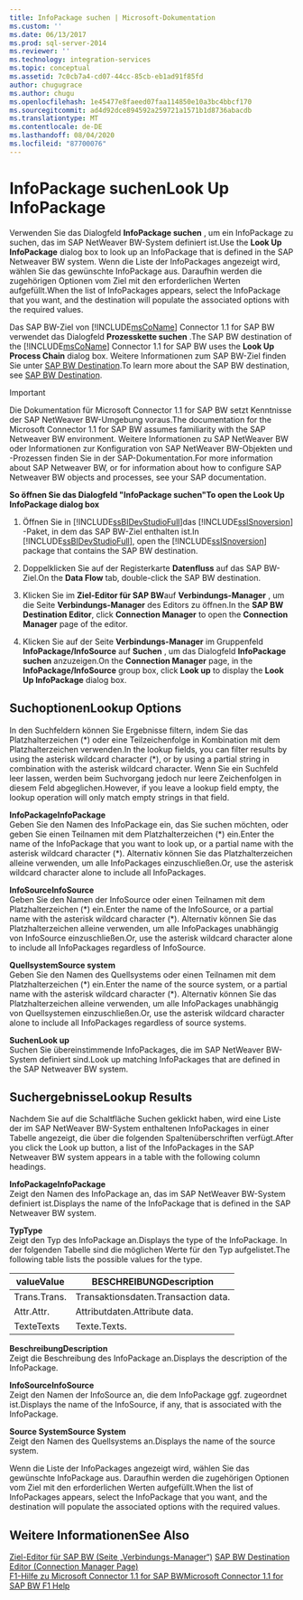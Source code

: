 ```yaml
---
title: InfoPackage suchen | Microsoft-Dokumentation
ms.custom: ''
ms.date: 06/13/2017
ms.prod: sql-server-2014
ms.reviewer: ''
ms.technology: integration-services
ms.topic: conceptual
ms.assetid: 7c0cb7a4-cd07-44cc-85cb-eb1ad91f85fd
author: chugugrace
ms.author: chugu
ms.openlocfilehash: 1e45477e8faeed07faa114850e10a3bc4bbcf170
ms.sourcegitcommit: ad4d92dce894592a259721a1571b1d8736abacdb
ms.translationtype: MT
ms.contentlocale: de-DE
ms.lasthandoff: 08/04/2020
ms.locfileid: "87700076"
---
```

# <a name="look-up-infopackage"></a><span data-ttu-id="b749a-102">InfoPackage suchen</span><span class="sxs-lookup"><span data-stu-id="b749a-102">Look Up InfoPackage</span></span>
  <span data-ttu-id="b749a-103">Verwenden Sie das Dialogfeld **InfoPackage suchen** , um ein InfoPackage zu suchen, das im SAP NetWeaver BW-System definiert ist.</span><span class="sxs-lookup"><span data-stu-id="b749a-103">Use the **Look Up InfoPackage** dialog box to look up an InfoPackage that is defined in the SAP Netweaver BW system.</span></span> <span data-ttu-id="b749a-104">Wenn die Liste der InfoPackages angezeigt wird, wählen Sie das gewünschte InfoPackage aus. Daraufhin werden die zugehörigen Optionen vom Ziel mit den erforderlichen Werten aufgefüllt.</span><span class="sxs-lookup"><span data-stu-id="b749a-104">When the list of InfoPackages appears, select the InfoPackage that you want, and the destination will populate the associated options with the required values.</span></span>  
  
 <span data-ttu-id="b749a-105">Das SAP BW-Ziel von [!INCLUDE[msCoName](../../includes/msconame-md.md)] Connector 1.1 for SAP BW verwendet das Dialogfeld **Prozesskette suchen** .</span><span class="sxs-lookup"><span data-stu-id="b749a-105">The SAP BW destination of the [!INCLUDE[msCoName](../../includes/msconame-md.md)] Connector 1.1 for SAP BW uses the **Look Up Process Chain** dialog box.</span></span> <span data-ttu-id="b749a-106">Weitere Informationen zum SAP BW-Ziel finden Sie unter [SAP BW Destination](sap-bw-destination.md).</span><span class="sxs-lookup"><span data-stu-id="b749a-106">To learn more about the SAP BW destination, see [SAP BW Destination](sap-bw-destination.md).</span></span>  
  
> [!IMPORTANT]  
>  <span data-ttu-id="b749a-107">Die Dokumentation für Microsoft Connector 1.1 for SAP BW setzt Kenntnisse der SAP NetWeaver BW-Umgebung voraus.</span><span class="sxs-lookup"><span data-stu-id="b749a-107">The documentation for the Microsoft Connector 1.1 for SAP BW assumes familiarity with the SAP Netweaver BW environment.</span></span> <span data-ttu-id="b749a-108">Weitere Informationen zu SAP NetWeaver BW oder Informationen zur Konfiguration von SAP NetWeaver BW-Objekten und -Prozessen finden Sie in der SAP-Dokumentation.</span><span class="sxs-lookup"><span data-stu-id="b749a-108">For more information about SAP Netweaver BW, or for information about how to configure SAP Netweaver BW objects and processes, see your SAP documentation.</span></span>  
  
 <span data-ttu-id="b749a-109">**So öffnen Sie das Dialogfeld "InfoPackage suchen"**</span><span class="sxs-lookup"><span data-stu-id="b749a-109">**To open the Look Up InfoPackage dialog box**</span></span>  
  
1.  <span data-ttu-id="b749a-110">Öffnen Sie in [!INCLUDE[ssBIDevStudioFull](../../includes/ssbidevstudiofull-md.md)]das [!INCLUDE[ssISnoversion](../../includes/ssisnoversion-md.md)] -Paket, in dem das SAP BW-Ziel enthalten ist.</span><span class="sxs-lookup"><span data-stu-id="b749a-110">In [!INCLUDE[ssBIDevStudioFull](../../includes/ssbidevstudiofull-md.md)], open the [!INCLUDE[ssISnoversion](../../includes/ssisnoversion-md.md)] package that contains the SAP BW destination.</span></span>  
  
2.  <span data-ttu-id="b749a-111">Doppelklicken Sie auf der Registerkarte **Datenfluss** auf das SAP BW-Ziel.</span><span class="sxs-lookup"><span data-stu-id="b749a-111">On the **Data Flow** tab, double-click the SAP BW destination.</span></span>  
  
3.  <span data-ttu-id="b749a-112">Klicken Sie im **Ziel-Editor für SAP BW**auf **Verbindungs-Manager** , um die Seite **Verbindungs-Manager** des Editors zu öffnen.</span><span class="sxs-lookup"><span data-stu-id="b749a-112">In the **SAP BW Destination Editor**, click **Connection Manager** to open the **Connection Manager** page of the editor.</span></span>  
  
4.  <span data-ttu-id="b749a-113">Klicken Sie auf der Seite **Verbindungs-Manager** im Gruppenfeld **InfoPackage/InfoSource** auf **Suchen** , um das Dialogfeld **InfoPackage suchen** anzuzeigen.</span><span class="sxs-lookup"><span data-stu-id="b749a-113">On the **Connection Manager** page, in the **InfoPackage/InfoSource** group box, click **Look up** to display the **Look Up InfoPackage** dialog box.</span></span>  
  
## <a name="lookup-options"></a><span data-ttu-id="b749a-114">Suchoptionen</span><span class="sxs-lookup"><span data-stu-id="b749a-114">Lookup Options</span></span>  
 <span data-ttu-id="b749a-115">In den Suchfeldern können Sie Ergebnisse filtern, indem Sie das Platzhalterzeichen (\*) oder eine Teilzeichenfolge in Kombination mit dem Platzhalterzeichen verwenden.</span><span class="sxs-lookup"><span data-stu-id="b749a-115">In the lookup fields, you can filter results by using the asterisk wildcard character (\*), or by using a partial string in combination with the asterisk wildcard character.</span></span> <span data-ttu-id="b749a-116">Wenn Sie ein Suchfeld leer lassen, werden beim Suchvorgang jedoch nur leere Zeichenfolgen in diesem Feld abgeglichen.</span><span class="sxs-lookup"><span data-stu-id="b749a-116">However, if you leave a lookup field empty, the lookup operation will only match empty strings in that field.</span></span>  
  
 <span data-ttu-id="b749a-117">**InfoPackage**</span><span class="sxs-lookup"><span data-stu-id="b749a-117">**InfoPackage**</span></span>  
 <span data-ttu-id="b749a-118">Geben Sie den Namen des InfoPackage ein, das Sie suchen möchten, oder geben Sie einen Teilnamen mit dem Platzhalterzeichen (\*) ein.</span><span class="sxs-lookup"><span data-stu-id="b749a-118">Enter the name of the InfoPackage that you want to look up, or a partial name with the asterisk wildcard character (\*).</span></span> <span data-ttu-id="b749a-119">Alternativ können Sie das Platzhalterzeichen alleine verwenden, um alle InfoPackages einzuschließen.</span><span class="sxs-lookup"><span data-stu-id="b749a-119">Or, use the asterisk wildcard character alone to include all InfoPackages.</span></span>  
  
 <span data-ttu-id="b749a-120">**InfoSource**</span><span class="sxs-lookup"><span data-stu-id="b749a-120">**InfoSource**</span></span>  
 <span data-ttu-id="b749a-121">Geben Sie den Namen der InfoSource oder einen Teilnamen mit dem Platzhalterzeichen (\*) ein.</span><span class="sxs-lookup"><span data-stu-id="b749a-121">Enter the name of the InfoSource, or a partial name with the asterisk wildcard character (\*).</span></span> <span data-ttu-id="b749a-122">Alternativ können Sie das Platzhalterzeichen alleine verwenden, um alle InfoPackages unabhängig von InfoSource einzuschließen.</span><span class="sxs-lookup"><span data-stu-id="b749a-122">Or, use the asterisk wildcard character alone to include all InfoPackages regardless of InfoSource.</span></span>  
  
 <span data-ttu-id="b749a-123">**Quellsystem**</span><span class="sxs-lookup"><span data-stu-id="b749a-123">**Source system**</span></span>  
 <span data-ttu-id="b749a-124">Geben Sie den Namen des Quellsystems oder einen Teilnamen mit dem Platzhalterzeichen (\*) ein.</span><span class="sxs-lookup"><span data-stu-id="b749a-124">Enter the name of the source system, or a partial name with the asterisk wildcard character (\*).</span></span> <span data-ttu-id="b749a-125">Alternativ können Sie das Platzhalterzeichen alleine verwenden, um alle InfoPackages unabhängig von Quellsystemen einzuschließen.</span><span class="sxs-lookup"><span data-stu-id="b749a-125">Or, use the asterisk wildcard character alone to include all InfoPackages regardless of source systems.</span></span>  
  
 <span data-ttu-id="b749a-126">**Suchen**</span><span class="sxs-lookup"><span data-stu-id="b749a-126">**Look up**</span></span>  
 <span data-ttu-id="b749a-127">Suchen Sie übereinstimmende InfoPackages, die im SAP NetWeaver BW-System definiert sind.</span><span class="sxs-lookup"><span data-stu-id="b749a-127">Look up matching InfoPackages that are defined in the SAP Netweaver BW system.</span></span>  
  
## <a name="lookup-results"></a><span data-ttu-id="b749a-128">Suchergebnisse</span><span class="sxs-lookup"><span data-stu-id="b749a-128">Lookup Results</span></span>  
 <span data-ttu-id="b749a-129">Nachdem Sie auf die Schaltfläche Suchen geklickt haben, wird eine Liste der im SAP NetWeaver BW-System enthaltenen InfoPackages in einer Tabelle angezeigt, die über die folgenden Spaltenüberschriften verfügt.</span><span class="sxs-lookup"><span data-stu-id="b749a-129">After you click the Look up button, a list of the InfoPackages in the SAP Netweaver BW system appears in a table with the following column headings.</span></span>  
  
 <span data-ttu-id="b749a-130">**InfoPackage**</span><span class="sxs-lookup"><span data-stu-id="b749a-130">**InfoPackage**</span></span>  
 <span data-ttu-id="b749a-131">Zeigt den Namen des InfoPackage an, das im SAP NetWeaver BW-System definiert ist.</span><span class="sxs-lookup"><span data-stu-id="b749a-131">Displays the name of the InfoPackage that is defined in the SAP Netweaver BW system.</span></span>  
  
 <span data-ttu-id="b749a-132">**Typ**</span><span class="sxs-lookup"><span data-stu-id="b749a-132">**Type**</span></span>  
 <span data-ttu-id="b749a-133">Zeigt den Typ des InfoPackage an.</span><span class="sxs-lookup"><span data-stu-id="b749a-133">Displays the type of the InfoPackage.</span></span> <span data-ttu-id="b749a-134">In der folgenden Tabelle sind die möglichen Werte für den Typ aufgelistet.</span><span class="sxs-lookup"><span data-stu-id="b749a-134">The following table lists the possible values for the type.</span></span>  
  
|<span data-ttu-id="b749a-135">value</span><span class="sxs-lookup"><span data-stu-id="b749a-135">Value</span></span>|<span data-ttu-id="b749a-136">BESCHREIBUNG</span><span class="sxs-lookup"><span data-stu-id="b749a-136">Description</span></span>|  
|-----------|-----------------|  
|<span data-ttu-id="b749a-137">Trans.</span><span class="sxs-lookup"><span data-stu-id="b749a-137">Trans.</span></span>|<span data-ttu-id="b749a-138">Transaktionsdaten.</span><span class="sxs-lookup"><span data-stu-id="b749a-138">Transaction data.</span></span>|  
|<span data-ttu-id="b749a-139">Attr.</span><span class="sxs-lookup"><span data-stu-id="b749a-139">Attr.</span></span>|<span data-ttu-id="b749a-140">Attributdaten.</span><span class="sxs-lookup"><span data-stu-id="b749a-140">Attribute data.</span></span>|  
|<span data-ttu-id="b749a-141">Texte</span><span class="sxs-lookup"><span data-stu-id="b749a-141">Texts</span></span>|<span data-ttu-id="b749a-142">Texte.</span><span class="sxs-lookup"><span data-stu-id="b749a-142">Texts.</span></span>|  
  
 <span data-ttu-id="b749a-143">**Beschreibung**</span><span class="sxs-lookup"><span data-stu-id="b749a-143">**Description**</span></span>  
 <span data-ttu-id="b749a-144">Zeigt die Beschreibung des InfoPackage an.</span><span class="sxs-lookup"><span data-stu-id="b749a-144">Displays the description of the InfoPackage.</span></span>  
  
 <span data-ttu-id="b749a-145">**InfoSource**</span><span class="sxs-lookup"><span data-stu-id="b749a-145">**InfoSource**</span></span>  
 <span data-ttu-id="b749a-146">Zeigt den Namen der InfoSource an, die dem InfoPackage ggf. zugeordnet ist.</span><span class="sxs-lookup"><span data-stu-id="b749a-146">Displays the name of the InfoSource, if any, that is associated with the InfoPackage.</span></span>  
  
 <span data-ttu-id="b749a-147">**Source System**</span><span class="sxs-lookup"><span data-stu-id="b749a-147">**Source System**</span></span>  
 <span data-ttu-id="b749a-148">Zeigt den Namen des Quellsystems an.</span><span class="sxs-lookup"><span data-stu-id="b749a-148">Displays the name of the source system.</span></span>  
  
 <span data-ttu-id="b749a-149">Wenn die Liste der InfoPackages angezeigt wird, wählen Sie das gewünschte InfoPackage aus. Daraufhin werden die zugehörigen Optionen vom Ziel mit den erforderlichen Werten aufgefüllt.</span><span class="sxs-lookup"><span data-stu-id="b749a-149">When the list of InfoPackages appears, select the InfoPackage that you want, and the destination will populate the associated options with the required values.</span></span>  
  
## <a name="see-also"></a><span data-ttu-id="b749a-150">Weitere Informationen</span><span class="sxs-lookup"><span data-stu-id="b749a-150">See Also</span></span>  
 <span data-ttu-id="b749a-151">[Ziel-Editor für SAP BW &#40;Seite „Verbindungs-Manager“&#41;](sap-bw-destination-editor-connection-manager-page.md) </span><span class="sxs-lookup"><span data-stu-id="b749a-151">[SAP BW Destination Editor &#40;Connection Manager Page&#41;](sap-bw-destination-editor-connection-manager-page.md) </span></span>  
 [<span data-ttu-id="b749a-152">F1-Hilfe zu Microsoft Connector 1.1 for SAP BW</span><span class="sxs-lookup"><span data-stu-id="b749a-152">Microsoft Connector 1.1 for SAP BW F1 Help</span></span>](../microsoft-connector-for-sap-bw-f1-help.md)  
  
  
